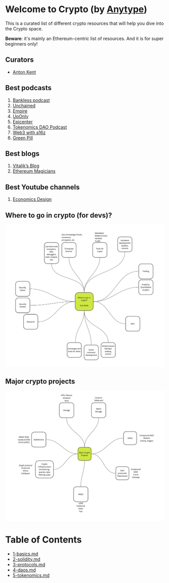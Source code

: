 # Welcome to Crypto (by [Anytype](https://anytype.io))
This is a curated list of different crypto resources that will help you dive into the Crypto space.

**Beware**: it's mainly an Ethereum-centric list of resources. And it is for super beginners only!

## Curators
* [Anton Kent](http://github.com/AnthonyAkentiev)

## Best podcasts 
1. [Bankless podcast](http://podcast.banklesshq.com)
1. [Unchained](https://unchainedpodcast.com)
1. [Empire](https://blockworks.co/podcasts/empire/)
1. [UpOnly](https://www.twitch.tv/uponlytv)
1. [Epicenter](https://epicenter.tv)
1. [Tokenomics DAO Podcast](https://podcasts.apple.com/us/podcast/tokenomics-dao-podcast/id1612644466)
1. [Web3 with a16z](https://a16zcrypto.com/web3-with-a16z-podcast/)
1. [Green Pill](https://www.thegreenpillpodcast.com/episodes)

## Best blogs
1. [Vitalik’s Blog](https://vitalik.ca)
1. [Ethereum Magicians](https://ethereum-magicians.org)

## Best Youtube channels
1. [Economics Design](https://www.youtube.com/c/economicsdesign)

## Where to go in crypto (for devs)? 
![Where to go in crypto](where_to_go_in_crypto.jpg)


## Major crypto projects
![Major crypto projects](major_crypto_projects.jpg)

# Table of Contents
* [1-basics.md](1-basics.md)
* [2-solidity.md](2-solidity.md)
* [3-protocols.md](3-protocols.md)
* [4-daos.md](4-daos.md)
* [5-tokenomics.md](5-tokenomics.md)



